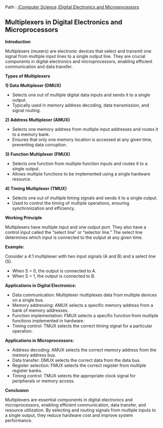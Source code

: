 Path : [/Computer Science](../../index.md) [/Digital Electronics and Microprocessors](../index.md)
## Multiplexers in Digital Electronics and Microprocessors

**Introduction**

Multiplexers (muxers) are electronic devices that select and transmit one signal from multiple input lines to a single output line. They are crucial components in digital electronics and microprocessors, enabling efficient communication and data transfer.


**Types of Multiplexers**

**1) Data Multiplexer (DMUX)**

- Selects one out of multiple digital data inputs and sends it to a single output.
- Typically used in memory address decoding, data transmission, and signal routing.


**2) Address Multiplexer (AMUX)**

- Selects one memory address from multiple input addresses and routes it to a memory bank.
- Ensures that only one memory location is accessed at any given time, preventing data corruption.


**3) Function Multiplexer (FMUX)**

- Selects one function from multiple function inputs and routes it to a single output.
- Allows multiple functions to be implemented using a single hardware resource.


**4) Timing Multiplexer (TMUX)**

- Selects one out of multiple timing signals and sends it to a single output.
- Used to control the timing of multiple operations, ensuring synchronization and efficiency.


**Working Principle**

Multiplexers have multiple input and one output port. They also have a control input called the “select line” or “selector line.” The select line determines which input is connected to the output at any given time.

**Example:**

Consider a 4:1 multiplexer with two input signals (A and B) and a select line (S).

- When S = 0, the output is connected to A.
- When S = 1, the output is connected to B.

**Applications in Digital Electronics:**

- Data communication: Multiplexer multiplexes data from multiple devices on a single bus.
- Memory addressing: AMUX selects a specific memory address from a bank of memory addresses.
- Function implementation: FMUX selects a specific function from multiple functions implemented in hardware.
- Timing control: TMUX selects the correct timing signal for a particular operation.


**Applications in Microprocessors:**

- Address decoding: AMUX selects the correct memory address from the memory address bus.
- Data transfer: DMUX selects the correct data from the data bus.
- Register selection: FMUX selects the correct register from multiple register banks.
- Timing control: TMUX selects the appropriate clock signal for peripherals or memory access.


**Conclusion**

Multiplexers are essential components in digital electronics and microprocessors, enabling efficient communication, data transfer, and resource utilization. By selecting and routing signals from multiple inputs to a single output, they reduce hardware cost and improve system performance.
